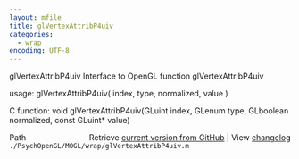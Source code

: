 ```yaml
---
layout: mfile
title: glVertexAttribP4uiv
categories:
  - wrap
encoding: UTF-8
---
```


glVertexAttribP4uiv  Interface to OpenGL function glVertexAttribP4uiv  

usage:  glVertexAttribP4uiv( index, type, normalized, value )  

C function:  void glVertexAttribP4uiv(GLuint index, GLenum type, GLboolean normalized, const GLuint\* value)  


<div class="code_header" style="text-align:right;">
  <span style="float:left;">Path&nbsp;&nbsp;</span> <span class="counter">Retrieve <a href=
  "https://raw.github.com/Psychtoolbox-3/Psychtoolbox-3/beta/./PsychOpenGL/MOGL/wrap/glVertexAttribP4uiv.m">current version from GitHub</a> | View <a href=
  "https://github.com/Psychtoolbox-3/Psychtoolbox-3/commits/beta/./PsychOpenGL/MOGL/wrap/glVertexAttribP4uiv.m">changelog</a></span>
</div>
<div class="code">
  <code>./PsychOpenGL/MOGL/wrap/glVertexAttribP4uiv.m</code>
</div>
